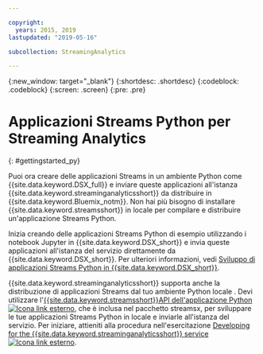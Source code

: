 ```yaml
---

copyright:
  years: 2015, 2019
lastupdated: "2019-05-16"

subcollection: StreamingAnalytics

---
```


<!-- Attribute definitions -->
{:new_window: target="_blank"}
{:shortdesc: .shortdesc}
{:codeblock: .codeblock}
{:screen: .screen}
{:pre: .pre}

# Applicazioni Streams Python per Streaming Analytics
{: #gettingstarted_py}

Puoi ora creare delle applicazioni Streams in un ambiente Python come {{site.data.keyword.DSX_full}} e inviare queste applicazioni all'istanza {{site.data.keyword.streaminganalyticsshort}} da distribuire in {{site.data.keyword.Bluemix_notm}}. Non hai più bisogno di installare {{site.data.keyword.streamsshort}} in locale per compilare e distribuire un'applicazione Streams Python.

Inizia creando delle applicazioni Streams Python di esempio utilizzando i notebook Jupyter in {{site.data.keyword.DSX_short}} e invia queste applicazioni all'istanza del servizio direttamente da {{site.data.keyword.DSX_short}}. Per ulteriori informazioni, vedi [Sviluppo di applicazioni Streams Python in {{site.data.keyword.DSX_short}}](/docs/services/StreamingAnalytics?topic=StreamingAnalytics-t_develop_apps_python#t_develop_python_dsx).

{{site.data.keyword.streaminganalyticsshort}} supporta anche la distribuzione di applicazioni Streams dal tuo ambiente Python locale . Devi utilizzare l'[{{site.data.keyword.streamsshort}}API dell'applicazione Python ![Icona link esterno](../../icons/launch-glyph.svg "Icona link esterno")](http://ibmstreams.github.io/streamsx.documentation/docs/python/python-appapi-devguide/#50-api-features), che è inclusa nel pacchetto streamsx, per sviluppare le tue applicazioni Streams Python in locale e inviarle all'istanza del servizio. Per iniziare, attieniti alla procedura nell'esercitazione [Developing for the {{site.data.keyword.streaminganalyticsshort}} service![Icona link esterno](../../icons/launch-glyph.svg "Icona link esterno")](http://ibmstreams.github.io/streamsx.documentation/docs/python/1.6/python-appapi-devguide-2a/index.html).
